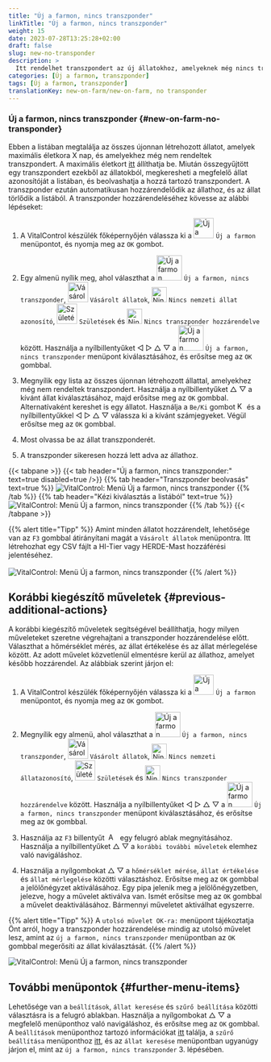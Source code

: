 ```yaml
---
title: "Új a farmon, nincs transzponder"
linkTitle: "Új a farmon, nincs transzponder"
weight: 15
date: 2023-07-28T13:25:28+02:00
draft: false
slug: new-no-transponder
description: >
  Itt rendelhet transzpondert az új állatokhoz, amelyeknek még nincs transzponderük.
categories: [Új a farmon, transzponder]
tags: [Új a farmon, transzponder]
translationKey: new-on-farm/new-on-farm, no transponder
---
```

### Új a farmon, nincs transzponder {#new-on-farm-no-transponder}

Ebben a listában megtalálja az összes újonnan létrehozott állatot, amelyek maximális életkora X nap, és amelyekhez még nem rendeltek transzpondert. A maximális életkort [itt](/hu/docs/settings/animal-registration/#set-default-values) állíthatja be. Miután összegyűjtött egy transzpondert ezekből az állatokból, megkeresheti a megfelelő állat azonosítóját a listában, és beolvashatja a hozzá tartozó transzpondert. A transzponder ezután automatikusan hozzárendelődik az állathoz, és az állat törlődik a listából. A transzponder hozzárendeléséhez kövesse az alábbi lépéseket:

1. A VitalControl készülék főképernyőjén válassza ki a <img src="/icons/main/new-on-farm.svg" width="40" align="bottom" alt="Új a farmon" /> `Új a farmon` menüpontot, és nyomja meg az `OK` gombot.

2. Egy almenü nyílik meg, ahol választhat a <img src="/icons/registration/new-on-farm-no-transponder.svg" width="50" align="bottom" alt="Új a farmon, nincs transzponder" /> `Új a farmon, nincs transzponder`, <img src="/icons/main/new-on-farm.svg" width="40" align="bottom" alt="Vásárolt állatok" /> `Vásárolt állatok`, <img src="/icons/registration/no-eartag-number.svg" width="30" align="bottom" alt="Nincs nemzeti állat azonosító" /> `Nincs nemzeti állat azonosító`, <img src="/icons/main/births.svg" width="40" align="bottom" alt="Születések" /> `Születések` és <img src="/icons/registration/no-transponder.svg" width="30" align="bottom" alt="Nincs transzponder hozzárendelve" /> `Nincs transzponder hozzárendelve` között. Használja a nyílbillentyűket ◁ ▷ △ ▽ a <img src="/icons/registration/new-on-farm-no-transponder.svg" width="50" align="bottom" alt="Új a farmon, nincs transzponder" /> `Új a farmon, nincs transzponder` menüpont kiválasztásához, és erősítse meg az `OK` gombbal.

3. Megnyílik egy lista az összes újonnan létrehozott állattal, amelyekhez még nem rendeltek transzpondert. Használja a nyílbillentyűket △ ▽ a kívánt állat kiválasztásához, majd erősítse meg az `OK` gombbal. Alternatívaként kereshet is egy állatot. Használja a `Be/Ki` gombot <img src="/icons/footer/search.svg" width="15" align="bottom" alt="Keresés" /> és a nyílbillentyűkkel ◁ ▷ △ ▽ válassza ki a kívánt számjegyeket. Végül erősítse meg az `OK` gombbal.

4. Most olvassa be az állat transzponderét.

5. A transzponder sikeresen hozzá lett adva az állathoz.

{{< tabpane >}}
{{< tab header="Új a farmon, nincs transzponder:" text=true disabled=true />}}
{{% tab header="Transzponder beolvasás" text=true %}}
![VitalControl: Menü Új a farmon, nincs transzponder](../images/notransponder-scan.png "Új a farmon, nincs transzponder")
{{% /tab %}}
{{% tab header="Kézi kiválasztás a listából" text=true %}}
![VitalControl: Menü Új a farmon, nincs transzponder](../images/notransponder.png "Új a farmon, nincs transzponder")
{{% /tab %}}
{{< /tabpane >}}

{{% alert title="Tipp" %}}
Amint minden állatot hozzárendelt, lehetősége van az `F3` gombbal átirányítani magát a `Vásárolt állatok` menüpontra. Itt létrehozhat egy CSV fájlt a HI-Tier vagy HERDE-Mast hozzáférési jelentéséhez. <br/>
<br/>
![VitalControl: Menü Új a farmon, nincs transzponder](../images/redirect.png "Átirányítás")
{{% /alert %}}

## Korábbi kiegészítő műveletek {#previous-additional-actions}

A korábbi kiegészítő műveletek segítségével beállíthatja, hogy milyen műveleteket szeretne végrehajtani a transzponder hozzárendelése előtt. Választhat a hőmérséklet mérés, az állat értékelése és az állat mérlegelése között. Az adott művelet közvetlenül elmentésre kerül az állathoz, amelyet később hozzárendel. Az alábbiak szerint járjon el:

1. A VitalControl készülék főképernyőjén válassza ki a <img src="/icons/main/new-on-farm.svg" width="40" align="bottom" alt="Új a farmon" /> `Új a farmon` menüpontot, és nyomja meg az `OK` gombot.

2. Megnyílik egy almenü, ahol választhat a <img src="/icons/registration/new-on-farm-no-transponder.svg" width="50" align="bottom" alt="Új a farmon, nincs transzponder" /> `Új a farmon, nincs transzponder`, <img src="/icons/main/new-on-farm.svg" width="40" align="bottom" alt="Vásárolt állatok" /> `Vásárolt állatok`, <img src="/icons/registration/no-eartag-number.svg" width="30" align="bottom" alt="Nincs nemzeti állatazonosító" /> `Nincs nemzeti állatazonosító`, <img src="/icons/main/births.svg" width="40" align="bottom" alt="Születések" /> `Születések` és <img src="/icons/registration/no-transponder.svg" width="30" align="bottom" alt="Nincs transzponder hozzárendelve" /> `Nincs transzponder hozzárendelve` között. Használja a nyílbillentyűket ◁ ▷ △ ▽ a <img src="/icons/registration/new-on-farm-no-transponder.svg" width="50" align="bottom" alt="Új a farmon, nincs transzponder" /> `Új a farmon, nincs transzponder` menüpont kiválasztásához, és erősítse meg az `OK` gombbal.

3. Használja az `F3` billentyűt &nbsp;<img src="/icons/footer/open-popup.svg" width="15" align="bottom" alt="Aufruf Popup" />&nbsp; egy felugró ablak megnyitásához. Használja a nyílbillentyűket △ ▽ a `korábbi további műveletek` elemhez való navigáláshoz.

4. Használja a nyílgombokat △ ▽ a `hőmérséklet mérése`, `állat értékelése` és `állat mérlegelése` közötti választáshoz. Erősítse meg az `OK` gombbal a jelölőnégyzet aktiválásához. Egy pipa jelenik meg a jelölőnégyzetben, jelezve, hogy a művelet aktiválva van. Ismét erősítse meg az `OK` gombbal a művelet deaktiválásához. Bármennyi műveletet aktiválhat egyszerre.

{{% alert title="Tipp" %}}
A `utolsó művelet OK-ra:` menüpont tájékoztatja Önt arról, hogy a transzponder hozzárendelése mindig az utolsó művelet lesz, amint az `új a farmon, nincs transzponder` menüpontban az `OK` gombbal megerősíti az állat kiválasztását.
{{% /alert %}}

![VitalControl: Menü Új a farmon, nincs transzponder](../images/actions.png "További műveletek")

## További menüpontok {#further-menu-items}

Lehetősége van a `beállítások`, `állat keresése` és `szűrő beállítása` közötti választásra is a felugró ablakban. Használja a nyílgombokat △ ▽ a megfelelő menüponthoz való navigáláshoz, és erősítse meg az `OK` gombbal. A `beállítások` menüponthoz tartozó információkat [itt](/hu/docs/settings/animal-registration/#set-default-values) találja, a `szűrő beállítása` menüponthoz [itt](/hu/docs/filter/), és az `állat keresése` menüpontban ugyanúgy járjon el, mint az `új a farmon, nincs transzponder` 3. lépésében.
